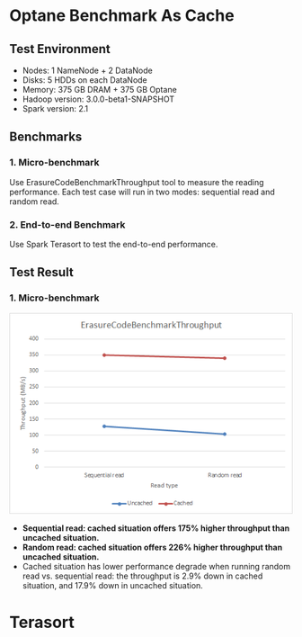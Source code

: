 Optane Benchmark As Cache
===============

Test Environment
----------------

* Nodes: 1 NameNode + 2 DataNode
* Disks: 5 HDDs on each DataNode
* Memory: 375 GB DRAM + 375 GB Optane
* Hadoop version: 3.0.0-beta1-SNAPSHOT
* Spark version: 2.1

Benchmarks 
-------------------------

### 1. Micro-benchmark
Use ErasureCodeBenchmarkThroughput tool to measure the reading performance. Each test case will run in two modes: sequential read and random read.

### 2. End-to-end Benchmark
Use Spark Terasort to test the end-to-end performance.

Test Result
-------------------------

### 1. Micro-benchmark
![Throughput comparison][1]
* **Sequential read: cached situation offers 175% higher throughput than uncached situation.**
* **Random read: cached situation offers 226% higher throughput than uncached situation.**
* Cached situation has lower performance degrade when running random read vs. sequential read: the throughput is 2.9% down in cached situation, and 17.9% down in uncached situation.

Terasort
===============



  [1]: ./images/1502176966922.jpg


  